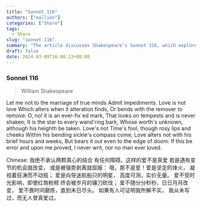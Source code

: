 ```yaml
---
title: "Sonnet 116"
authors: ["eallion"]
categories: ["Share"]
tags: 
  - Share
slug: "sonnet-116"
summary: "The article discusses Shakespeare's Sonnet 116, which explores the concept of true love. It emphasizes that love is unchanging and steadfast, unaffected by time or external circumstances. The sonnet argues that if anyone can prove this idea wrong, then Shakespeare never wrote and no one has ever truly loved."
draft: false
date: 2024-03-09T16:08:13+08:00
---
```


### Sonnet 116

> William Shakespeare

Let me not to the marriage of true minds
Admit impediments. Love is not love
Which alters when it alteration finds,
Or bends with the remover to remove:
O, no! it is an ever-fix`ed mark,
That looks on tempests and is never shaken;
It is the star to every wand'ring bark,
Whose worth's unknown, although his heighth be taken.
Love's not Time's fool, though rosy lips and cheeks
Within his bending sickle's compass come;
Love alters not with his brief hours and weeks,
But bears it out even to the edge of doom:
If this be error and upon me proved,
I never writ, nor no man ever loved.

Chinese:
我绝不承认两颗真心的结合
有任何障碍。这样的爱不是真爱
若是遇有变节的机会就改变，
或是被强势剥离就屈服：
哦，那不是爱！爱是坚定的烽火，
凝视着狂涛而不动摇；
爱是向导迷航船只的明星，
高度可测，实价无量。
爱不受时光影响，即使红唇粉颊
终会被岁月的镰刀砍伐；
爱不随分分秒秒、日日月月改变，
爱不畏时间磨炼，直到末日尽头。
如果有人可证明我所解不实，
我从未写过，而无人曾真爱过。
